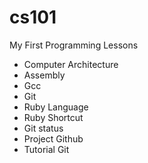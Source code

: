 # cs101
My First Programming Lessons

* Computer Architecture
* Assembly
* Gcc
* Git
* Ruby Language
* Ruby Shortcut
* Git status
* Project Github
* Tutorial Git
